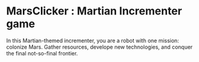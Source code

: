 # MarsClicker : Martian Incrementer game

In this Martian-themed incrementer, you are a robot with one mission: colonize Mars.  Gather resources, develope new technologies, and conquer the final not-so-final frontier.